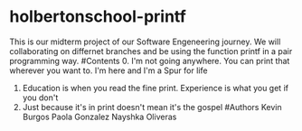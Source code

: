 # holbertonschool-printf
This is our midterm project of our Software Engeneering journey. We will collaborating on differnet branches and be using the function printf in a pair programming way.
#Contents
0. I'm not going anywhere. You can print that wherever you want to. I'm here and I'm a Spur for life
1. Education is when you read the fine print. Experience is what you get if you don't
2. Just because it's in print doesn't mean it's the gospel
#Authors
Kevin Burgos
Paola Gonzalez
Nayshka Oliveras
